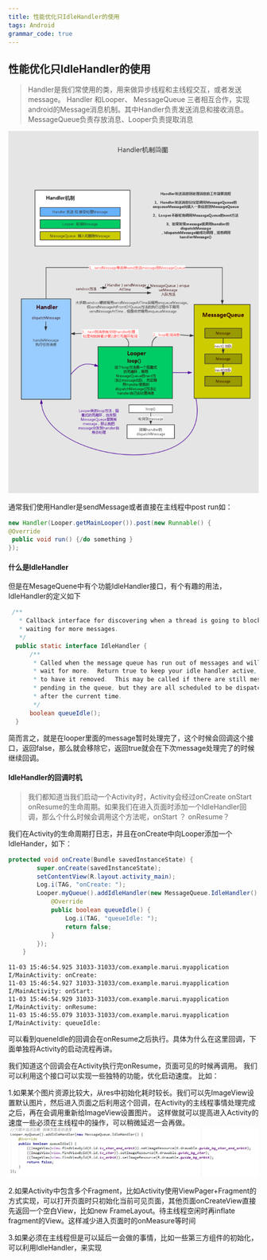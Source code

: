 ```yaml
---
title: 性能优化只IdleHandler的使用
tags: Android
grammar_code: true
---
```



## 性能优化只IdleHandler的使用
> Handler是我们常使用的类，用来做异步线程和主线程交互，或者发送message。
> Handler 和Looper、 MessageQueue 三者相互合作，实现android的Message消息机制。其中Handler负责发送消息和接收消息。MessageQueue负责存放消息、Looper负责提取消息


![enter description here][1]


  
  通常我们使用Handler是sendMessage或者直接在主线程中post run如：
  ```java
  new Handler(Looper.getMainLooper()).post(new Runnable() {
@Override
   public void run() {/do something } 
});
  ```
  #### 什么是IdleHandler
  但是在MesageQuene中有个功能IdleHandler接口，有个有趣的用法，IdleHandler的定义如下
  ```java
   /**
     * Callback interface for discovering when a thread is going to block
     * waiting for more messages.
     */
    public static interface IdleHandler {
        /**
         * Called when the message queue has run out of messages and will now
         * wait for more.  Return true to keep your idle handler active, false
         * to have it removed.  This may be called if there are still messages
         * pending in the queue, but they are all scheduled to be dispatched
         * after the current time.
         */
        boolean queueIdle();
    }
```
简而言之，就是在looper里面的message暂时处理完了，这个时候会回调这个接口，返回false，那么就会移除它，返回true就会在下次message处理完了的时候继续回调。
#### IdleHandler的回调时机

> 我们都知道当我们启动一个Activity时，Activity会经过onCreate onStart onResume的生命周期。如果我们在进入页面时添加一个IdleHandler回调，那么个什么时候会调用这个方法呢，onStart ？ onResume？

我们在Activity的生命周期打日志，并且在onCreate中向Looper添加一个IdleHander，如下：
```java
protected void onCreate(Bundle savedInstanceState) {
        super.onCreate(savedInstanceState);
        setContentView(R.layout.activity_main);
        Log.i(TAG, "onCreate: ");
        Looper.myQueue().addIdleHandler(new MessageQueue.IdleHandler() {
            @Override
            public boolean queueIdle() {
                Log.i(TAG, "queueIdle: ");
                return false;
            }
        });
    }

```

```
11-03 15:46:54.925 31033-31033/com.example.marui.myapplication I/MainActivity: onCreate: 
11-03 15:46:54.927 31033-31033/com.example.marui.myapplication I/MainActivity: onStart: 
11-03 15:46:54.929 31033-31033/com.example.marui.myapplication I/MainActivity: onResume: 
11-03 15:46:55.079 31033-31033/com.example.marui.myapplication I/MainActivity: queueIdle: 
```
可以看到queneIdle的回调会在onResume之后执行。具体为什么在这里回调，下面单独将Activity的启动流程再讲。

我们知道这个回调会在Activity执行完onResume，页面可见的时候再调用。
我们可以利用这个接口可以实现一些独特的功能，优化启动速度。
比如：

1.如果某个图片资源比较大，从res中初始化耗时较长。我们可以先ImageView设置默认图片，然后进入页面之后利用这个回调，在Activity的主线程事情处理完成之后，再在会调用重新给ImageView设置图片。
这样做就可以提高进入Activity的速度一些必须在主线程中的操作，可以稍微延迟一会再做。
![enter description here][2]

2.如果Activity中包含多个Fragment，比如Activity使用ViewPager+Fragment的方式实现，可以打开页面时只初始化当前可见页面，其他页面onCreateView直接先返回一个空白View，比如new FrameLayout。待主线程空闲时再inflate fragment的View。这样减少进入页面时的onMeasure等时间

3.如果必须在主线程但是可以延后一会做的事情，比如一些第三方组件的初始化，可以利用IdleHandler，来实现



  [1]: ./images/1083096-64bc44c65fa6cd84.png "1083096-64bc44c65fa6cd84"
  [2]: ./images/1512005413008.jpg
